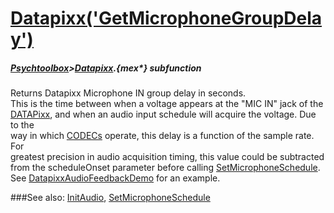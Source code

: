 # [Datapixx('GetMicrophoneGroupDelay')](Datapixx-GetMicrophoneGroupDelay) 
##### [Psychtoolbox](Pyschtoolbox)>[Datapixx](Datapixx).{mex*} subfunction


Returns Datapixx Microphone IN group delay in seconds.  
This is the time between when a voltage appears at the "MIC IN" jack of the  
[DATAPixx](DATAPixx), and when an audio input schedule will acquire the voltage. Due to the  
way in which [CODECs](CODECs) operate, this delay is a function of the sample rate. For  
greatest precision in audio acquisition timing, this value could be subtracted  
from the scheduleOnset parameter before calling [SetMicrophoneSchedule](SetMicrophoneSchedule).  
See [DatapixxAudioFeedbackDemo](DatapixxAudioFeedbackDemo) for an example.  
  


###See also:
[InitAudio](Datapixx-InitAudio), [SetMicrophoneSchedule](Datapixx-SetMicrophoneSchedule)

